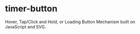 timer-button
============

Hover, Tap/Click and Hold, or Loading Button Mechanism built on JavaScript and SVG.

